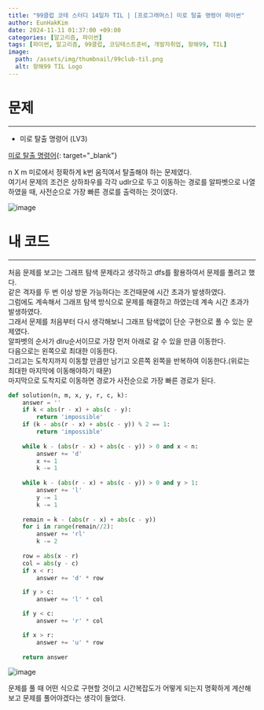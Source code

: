 ```yaml
---
title: "99클럽 코테 스터디 14일차 TIL | [프로그래머스] 미로 탈출 명령어 파이썬"
author: EunHakKim
date: 2024-11-11 01:37:00 +09:00
categories: [알고리즘, 파이썬]
tags: [파이썬, 알고리즘, 99클럽, 코딩테스트준비, 개발자취업, 항해99, TIL]
image:
  path: /assets/img/thumbnail/99club-til.png
  alt: 항해99 TIL Logo
---
```

# 문제
---
- 미로 탈출 명령어 (LV3)

[미로 탈출 명령어](https://school.programmers.co.kr/learn/courses/30/lessons/150365){: target="_blank"}

n X m 미로에서 정확하게 k번 움직여서 탈출해야 하는 문제였다.   
여기서 문제의 조건은 상하좌우를 각각 udlr으로 두고 이동하는 경로를 알파벳으로 나열하였을 때, 사전순으로 가장 빠른 경로를 출력하는 것이였다.   

![image](https://github.com/user-attachments/assets/d2b79119-f3ea-4b62-a9dc-9f45f730fe51)

# 내 코드
---
처음 문제를 보고는 그래프 탐색 문제라고 생각하고 dfs를 활용하여서 문제를 풀려고 했다.   
같은 격자를 두 번 이상 방문 가능하다는 조건때문에 시간 초과가 발생하였다.   
그럼에도 계속해서 그래프 탐색 방식으로 문제를 해결하고 하였는데 계속 시간 초과가 발생하였다.   
그래서 문제를 처음부터 다시 생각해보니 그래프 탐색없이 단순 구현으로 풀 수 있는 문제였다.   
알파벳의 순서가 dlru순서이므로 가장 먼저 아래로 갈 수 있을 만큼 이동한다.   
다음으로는 왼쪽으로 최대한 이동한다.   
그리고는 도착지까지 이동할 만큼만 남기고 오른쪽 왼쪽을 반복하여 이동한다.(위로는 최대한 마지막에 이동해야하기 때문)   
마지막으로 도착지로 이동하면 경로가 사전순으로 가장 빠른 경로가 된다.   

```python
def solution(n, m, x, y, r, c, k):
    answer = ''
    if k < abs(r - x) + abs(c - y):
        return 'impossible'
    if (k - abs(r - x) + abs(c - y)) % 2 == 1:
        return 'impossible'
    
    while k - (abs(r - x) + abs(c - y)) > 0 and x < n:
        answer += 'd'
        x += 1
        k -= 1
        
    while k - (abs(r - x) + abs(c - y)) > 0 and y > 1:
        answer += 'l'
        y -= 1
        k -= 1
    
    remain = k - (abs(r - x) + abs(c - y))
    for i in range(remain//2):
        answer += 'rl'
        k -= 2
    
    row = abs(x - r)
    col = abs(y - c)
    if x < r:
        answer += 'd' * row

    if y > c:
        answer += 'l' * col

    if y < c:
        answer += 'r' * col

    if x > r:
        answer += 'u' * row
    
    return answer
```

![image](https://github.com/user-attachments/assets/fc465898-3c91-400e-b445-e918369c03a4)

문제를 풀 때 어떤 식으로 구현할 것이고 시간복잡도가 어떻게 되는지 명확하게 계산해보고 문제를 풀어야겠다는 생각이 들었다.   
